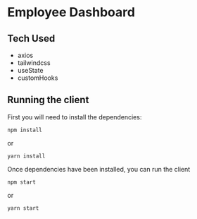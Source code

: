 # Employee Dashboard

## Tech Used
- axios
- tailwindcss
- useState
- customHooks

## Running the client

First you will need to install the dependencies:

``npm install``

or

``yarn install``


Once dependencies have been installed, you can run the client

``npm start``

or

``yarn start``

